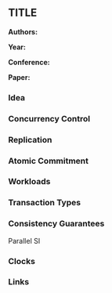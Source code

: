 ## TITLE

**Authors:**

**Year:**

**Conference:**

**Paper:**

### Idea

### Concurrency Control

### Replication

### Atomic Commitment

### Workloads

### Transaction Types

### Consistency Guarantees
Parallel SI

### Clocks

### Links
